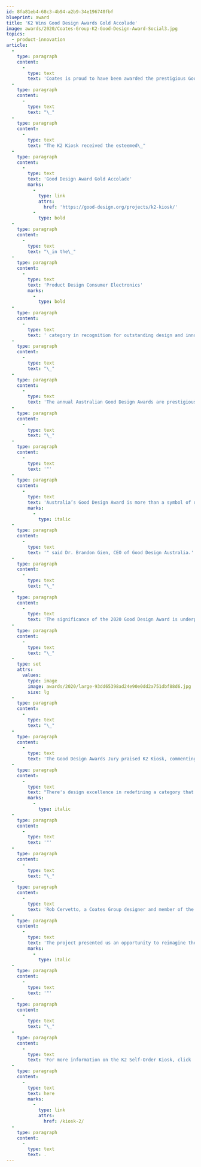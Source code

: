 ```yaml
---
id: 8fa81eb4-68c3-4b94-a2b9-34e196740fbf
blueprint: award
title: 'K2 Wins Good Design Awards Gold Accolade'
image: awards/2020/Coates-Group-K2-Good-Design-Award-Social3.jpg
topics:
  - product-innovation
article:
  -
    type: paragraph
    content:
      -
        type: text
        text: 'Coates is proud to have been awarded the prestigious Good Design Award for our K2 Self-Order Kiosk. The highest honour for design and innovation in Australia, the internationally-renowned award was announced today during 2020 Good Design Week.'
  -
    type: paragraph
    content:
      -
        type: text
        text: "\_"
  -
    type: paragraph
    content:
      -
        type: text
        text: "The K2 Kiosk received the esteemed\_"
  -
    type: paragraph
    content:
      -
        type: text
        text: 'Good Design Award Gold Accolade'
        marks:
          -
            type: link
            attrs:
              href: 'https://good-design.org/projects/k2-kiosk/'
          -
            type: bold
  -
    type: paragraph
    content:
      -
        type: text
        text: "\_in the\_"
  -
    type: paragraph
    content:
      -
        type: text
        text: 'Product Design Consumer Electronics'
        marks:
          -
            type: bold
  -
    type: paragraph
    content:
      -
        type: text
        text: ' category in recognition for outstanding design and innovation.'
  -
    type: paragraph
    content:
      -
        type: text
        text: "\_"
  -
    type: paragraph
    content:
      -
        type: text
        text: 'The annual Australian Good Design Awards are prestigious internationally recognised awards, with a respected history dating back to 1958. The awards celebrate the best new products and services on the Australian market, excellence in architectural design, engineering, fashion, digital and communication design, design strategy, social impact design and young designers.More than 55 Good Design Awards Jurors evaluated each entry according to a strict set of design criteria which covers ‘good design’, ‘design innovation’ and ‘design impact’. Projects recognised with a Good Design Award must demonstrate excellence in good design and convince the Jury they are worthy of recognition at this level.'
  -
    type: paragraph
    content:
      -
        type: text
        text: "\_"
  -
    type: paragraph
    content:
      -
        type: text
        text: '"'
  -
    type: paragraph
    content:
      -
        type: text
        text: 'Australia’s Good Design Award is more than a symbol of design excellence - it represents the hard work and dedication towards an innovative outcome that will ultimately make our lives better. These projects showcase the sheer brilliance of design and the potential it has to improve our world,'
        marks:
          -
            type: italic
  -
    type: paragraph
    content:
      -
        type: text
        text: '" said Dr. Brandon Gien, CEO of Good Design Australia.'
  -
    type: paragraph
    content:
      -
        type: text
        text: "\_"
  -
    type: paragraph
    content:
      -
        type: text
        text: 'The significance of the 2020 Good Design Award is underpinned by the record number of submissions, with an astonishing 835 design projects evaluated in this year’s international design awards.'
  -
    type: paragraph
    content:
      -
        type: text
        text: "\_"
  -
    type: set
    attrs:
      values:
        type: image
        image: awards/2020/large-93dd65398ad24e90e0dd2a751dbf88d6.jpg
        size: lg
  -
    type: paragraph
    content:
      -
        type: text
        text: "\_"
  -
    type: paragraph
    content:
      -
        type: text
        text: 'The Good Design Awards Jury praised K2 Kiosk, commenting, "'
  -
    type: paragraph
    content:
      -
        type: text
        text: "There's design excellence in redefining a category that was purely functional and reductionist to something more appealing, attractive and approachable with inviting forms, surfaces, materials and colours. There's a great combination of industrial and natural materials that makes this an inviting product to use. It has a simple form with limited visible technology which makes it less threatening as a tool. Well done."
        marks:
          -
            type: italic
  -
    type: paragraph
    content:
      -
        type: text
        text: '"'
  -
    type: paragraph
    content:
      -
        type: text
        text: "\_"
  -
    type: paragraph
    content:
      -
        type: text
        text: 'Rob Cervetto, a Coates Group designer and member of the team that created the K2, explained, "'
  -
    type: paragraph
    content:
      -
        type: text
        text: 'The project presented us an opportunity to reimagine the interpretation of a digital self-ordering kiosk. We carefully considered and challenged our approach to the form, function and flexibility of the kiosk, focusing on the user journey and concealing distracting features - providing visual clarity to the overall design that is clean and inviting, and facilitating an immersive customer experience.'
        marks:
          -
            type: italic
  -
    type: paragraph
    content:
      -
        type: text
        text: '"'
  -
    type: paragraph
    content:
      -
        type: text
        text: "\_"
  -
    type: paragraph
    content:
      -
        type: text
        text: 'For more information on the K2 Self-Order Kiosk, click '
  -
    type: paragraph
    content:
      -
        type: text
        text: here
        marks:
          -
            type: link
            attrs:
              href: /kiosk-2/
  -
    type: paragraph
    content:
      -
        type: text
        text: .
---
```

